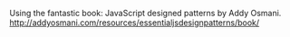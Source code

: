 Using the fantastic book: JavaScript designed patterns by Addy Osmani.
http://addyosmani.com/resources/essentialjsdesignpatterns/book/